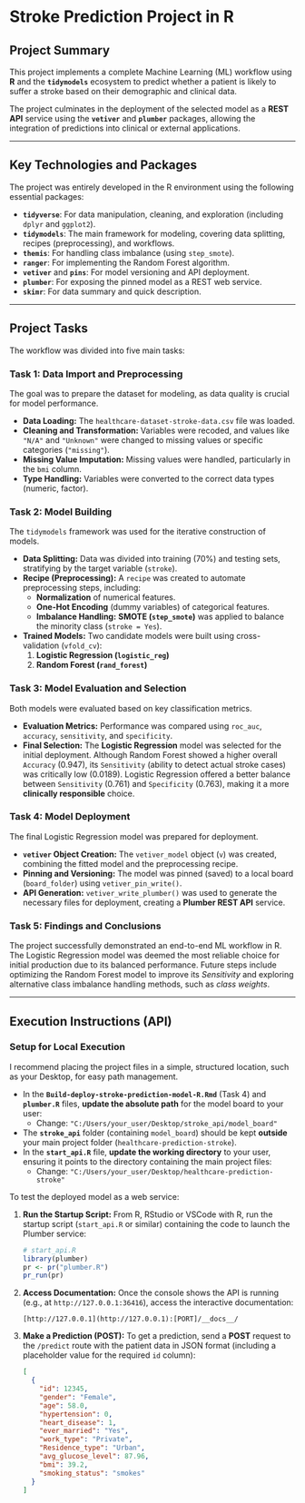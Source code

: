 # Stroke Prediction Project in R

## Project Summary

This project implements a complete Machine Learning (ML) workflow using **R** and the **`tidymodels`** ecosystem to predict whether a patient is likely to suffer a stroke based on their demographic and clinical data.

The project culminates in the deployment of the selected model as a **REST API** service using the **`vetiver`** and **`plumber`** packages, allowing the integration of predictions into clinical or external applications.

---

## Key Technologies and Packages

The project was entirely developed in the R environment using the following essential packages:

* **`tidyverse`**: For data manipulation, cleaning, and exploration (including `dplyr` and `ggplot2`).
* **`tidymodels`**: The main framework for modeling, covering data splitting, recipes (preprocessing), and workflows.
* **`themis`**: For handling class imbalance (using `step_smote`).
* **`ranger`**: For implementing the Random Forest algorithm.
* **`vetiver`** and **`pins`**: For model versioning and API deployment.
* **`plumber`**: For exposing the pinned model as a REST web service.
* **`skimr`**: For data summary and quick description.

---

## Project Tasks

The workflow was divided into five main tasks:

### Task 1: Data Import and Preprocessing

The goal was to prepare the dataset for modeling, as data quality is crucial for model performance.

* **Data Loading:** The `healthcare-dataset-stroke-data.csv` file was loaded.
* **Cleaning and Transformation:** Variables were recoded, and values like `"N/A"` and `"Unknown"` were changed to missing values or specific categories (`"missing"`).
* **Missing Value Imputation:** Missing values were handled, particularly in the `bmi` column.
* **Type Handling:** Variables were converted to the correct data types (numeric, factor).

### Task 2: Model Building

The `tidymodels` framework was used for the iterative construction of models.

* **Data Splitting:** Data was divided into training (70%) and testing sets, stratifying by the target variable (`stroke`).
* **Recipe (Preprocessing):** A `recipe` was created to automate preprocessing steps, including:
    * **Normalization** of numerical features.
    * **One-Hot Encoding** (dummy variables) of categorical features.
    * **Imbalance Handling:** **SMOTE (`step_smote`)** was applied to balance the minority class (`stroke = Yes`).
* **Trained Models:** Two candidate models were built using cross-validation (`vfold_cv`):
    1.  **Logistic Regression (`logistic_reg`)**
    2.  **Random Forest (`rand_forest`)**

### Task 3: Model Evaluation and Selection

Both models were evaluated based on key classification metrics.

* **Evaluation Metrics:** Performance was compared using `roc_auc`, `accuracy`, `sensitivity`, and `specificity`.
* **Final Selection:** The **Logistic Regression** model was selected for the initial deployment. Although Random Forest showed a higher overall `Accuracy` (0.947), its `Sensitivity` (ability to detect actual stroke cases) was critically low (0.0189). Logistic Regression offered a better balance between `Sensitivity` (0.761) and `Specificity` (0.763), making it a more **clinically responsible** choice.

### Task 4: Model Deployment

The final Logistic Regression model was prepared for deployment.

* **`vetiver` Object Creation:** The `vetiver_model` object (`v`) was created, combining the fitted model and the preprocessing recipe.
* **Pinning and Versioning:** The model was pinned (saved) to a local board (`board_folder`) using `vetiver_pin_write()`.
* **API Generation:** `vetiver_write_plumber()` was used to generate the necessary files for deployment, creating a **Plumber REST API** service.

### Task 5: Findings and Conclusions

The project successfully demonstrated an end-to-end ML workflow in R. The Logistic Regression model was deemed the most reliable choice for initial production due to its balanced performance. Future steps include optimizing the Random Forest model to improve its *Sensitivity* and exploring alternative class imbalance handling methods, such as *class weights*.

---

## Execution Instructions (API)

### Setup for Local Execution

I recommend placing the project files in a simple, structured location, such as your Desktop, for easy path management.

* In the **`Build-deploy-stroke-prediction-model-R.Rmd`** (Task 4) and **`plumber.R`** files, **update the absolute path** for the model board to your user:
    * Change: `"C:/Users/your_user/Desktop/stroke_api/model_board"`
* The **`stroke_api`** folder (containing `model_board`) should be kept **outside** your main project folder (`healthcare-prediction-stroke`).
* In the **`start_api.R`** file, **update the working directory** to your user, ensuring it points to the directory containing the main project files:
    * Change: `"C:/Users/your_user/Desktop/healthcare-prediction-stroke"`

To test the deployed model as a web service:

1.  **Run the Startup Script:** From R, RStudio or VSCode with R, run the startup script (`start_api.R` or similar) containing the code to launch the Plumber service:
    ```r
    # start_api.R
    library(plumber)
    pr <- pr("plumber.R")
    pr_run(pr)
    ```
2.  **Access Documentation:** Once the console shows the API is running (e.g., at `http://127.0.0.1:36416`), access the interactive documentation:
    ```
    [http://127.0.0.1](http://127.0.0.1):[PORT]/__docs__/
    ```
3.  **Make a Prediction (POST):** To get a prediction, send a **POST** request to the `/predict` route with the patient data in JSON format (including a placeholder value for the required `id` column):

    ```json
    [
      {
        "id": 12345,
        "gender": "Female",
        "age": 58.0,
        "hypertension": 0,
        "heart_disease": 1,
        "ever_married": "Yes",
        "work_type": "Private",
        "Residence_type": "Urban",
        "avg_glucose_level": 87.96,
        "bmi": 39.2,
        "smoking_status": "smokes"
      }
    ]
    ```